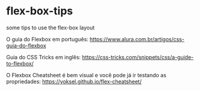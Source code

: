 # flex-box-tips
some tips to use the flex-box layout

O guia do Flexbox em português: https://www.alura.com.br/artigos/css-guia-do-flexbox

Guia do CSS Tricks em inglês: https://css-tricks.com/snippets/css/a-guide-to-flexbox/

O Flexbox Cheatsheet é bem visual e você pode já ir testando as propriedades: https://yoksel.github.io/flex-cheatsheet/
